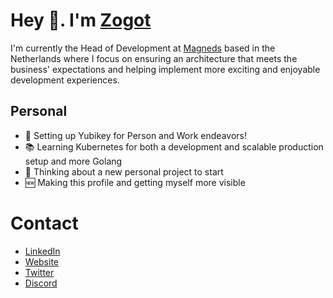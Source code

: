 # Hey 👋. I'm [Zogot][link-github]
I'm currently the Head of Development at [Magneds][link-magneds] based in the Netherlands where I focus on 
ensuring an architecture that meets the business' expectations and helping implement more 
exciting and enjoyable development experiences.

## Personal
* 🔐 Setting up Yubikey for Person and Work endeavors!
* 📚 Learning Kubernetes for both a development and scalable production setup and more Golang
* 🤔 Thinking about a new personal project to start
* 🆕 Making this profile and getting myself more visible

# Contact
* [LinkedIn][link-linkedin]
* [Website][link-website]
* [Twitter][link-twitter]
* [Discord][link-discord]


[link-magneds]: https://magneds.com
[link-github]: https://github.com/zogot
[link-linkedin]: https://www.linkedin.com/in/leon-rowland/
[link-website]: https://leon.rowland.nl
[link-twitter]: https://twitter.com/leonrowland
[link-discord]: "Zogot#6277"